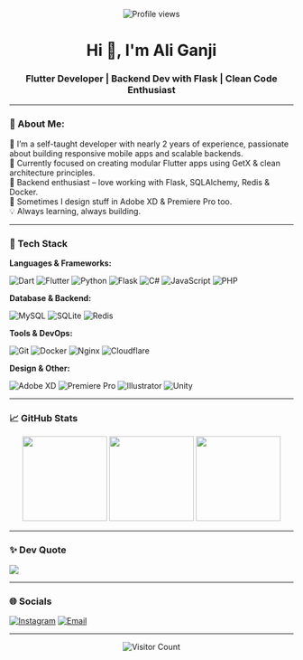 <!-- View Counter -->
<p align="center">
  <img src="https://komarev.com/ghpvc/?username=AliGanji1&color=blue" alt="Profile views" />
</p>

<h1 align="center">Hi 👋, I'm Ali Ganji</h1>
<h3 align="center">Flutter Developer | Backend Dev with Flask | Clean Code Enthusiast</h3>

---

### 🧠 About Me:

🎯 I’m a self-taught developer with nearly 2 years of experience, passionate about building responsive mobile apps and scalable backends.  
🚀 Currently focused on creating modular Flutter apps using GetX & clean architecture principles.  
🔧 Backend enthusiast – love working with Flask, SQLAlchemy, Redis & Docker.  
🎨 Sometimes I design stuff in Adobe XD & Premiere Pro too.  
💡 Always learning, always building.

---

### 🧰 Tech Stack

**Languages & Frameworks:**

![Dart](https://img.shields.io/badge/Dart-0175C2?style=flat&logo=dart&logoColor=white)
![Flutter](https://img.shields.io/badge/Flutter-02569B?style=flat&logo=flutter&logoColor=white)
![Python](https://img.shields.io/badge/Python-3670A0?style=flat&logo=python&logoColor=ffdd54)
![Flask](https://img.shields.io/badge/Flask-000000?style=flat&logo=flask&logoColor=white)
![C#](https://img.shields.io/badge/C%23-239120?style=flat&logo=csharp&logoColor=white)
![JavaScript](https://img.shields.io/badge/JavaScript-F7DF1E?style=flat&logo=javascript&logoColor=black)
![PHP](https://img.shields.io/badge/PHP-777BB4?style=flat&logo=php&logoColor=white)

**Database & Backend:**

![MySQL](https://img.shields.io/badge/MySQL-4479A1?style=flat&logo=mysql&logoColor=white)
![SQLite](https://img.shields.io/badge/SQLite-07405E?style=flat&logo=sqlite&logoColor=white)
![Redis](https://img.shields.io/badge/Redis-DD0031?style=flat&logo=redis&logoColor=white)

**Tools & DevOps:**

![Git](https://img.shields.io/badge/Git-F05033?style=flat&logo=git&logoColor=white)
![Docker](https://img.shields.io/badge/Docker-2496ED?style=flat&logo=docker&logoColor=white)
![Nginx](https://img.shields.io/badge/Nginx-009639?style=flat&logo=nginx&logoColor=white)
![Cloudflare](https://img.shields.io/badge/Cloudflare-F38020?style=flat&logo=cloudflare&logoColor=white)

**Design & Other:**

![Adobe XD](https://img.shields.io/badge/AdobeXD-FF61F6?style=flat&logo=adobexd&logoColor=white)
![Premiere Pro](https://img.shields.io/badge/PremierePro-9999FF?style=flat&logo=adobepremierepro&logoColor=white)
![Illustrator](https://img.shields.io/badge/Illustrator-FF9A00?style=flat&logo=adobeillustrator&logoColor=white)
![Unity](https://img.shields.io/badge/Unity-000000?style=flat&logo=unity&logoColor=white)

---

### 📈 GitHub Stats

<p align="center">
  <img src="https://github-readme-stats.vercel.app/api?username=AliGanji1&theme=dark&hide_border=false&include_all_commits=true&count_private=true" height="150"/>
  <img src="https://nirzak-streak-stats.vercel.app/?user=AliGanji1&theme=dark&hide_border=false" height="150"/>
  <img src="https://github-readme-stats.vercel.app/api/top-langs/?username=AliGanji1&theme=dark&hide_border=false&layout=compact" height="150"/>
</p>

---

### ✨ Dev Quote
![](https://quotes-github-readme.vercel.app/api?type=horizontal&theme=radical)

---

### 🌐 Socials
[![Instagram](https://img.shields.io/badge/Instagram-%23E4405F.svg?logo=Instagram&logoColor=white)](https://instagram.com/ali.ganji.z)
[![Email](https://img.shields.io/badge/Email-D14836?logo=gmail&logoColor=white)](mailto:ali.ganji.za@gmail.com)

---

<p align="center">
  <img src="https://visitcount.itsvg.in/api?id=AliGanji1&icon=0&color=0" alt="Visitor Count" />
</p>

